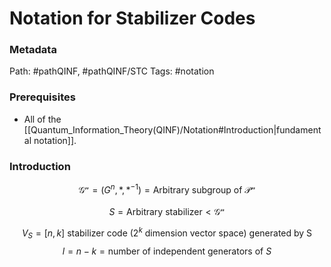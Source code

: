 # Notation for Stabilizer Codes
### Metadata
Path: #pathQINF, #pathQINF/STC
Tags: #notation

### Prerequisites
- All of the [[Quantum_Information_Theory(QINF)/Notation#Introduction|fundamental notation]].

### Introduction

$$\mathcal{G^n}=(G^n,*,*^{-1})=  \text{Arbitrary subgroup of } \mathcal{P^n}$$

$$S = \text{Arbitrary stabilizer} <\mathcal{G^n}$$

$$V_S = [n,k] \text{ stabilizer code (}2^k\text{ dimension vector space) generated by S}$$
$$l=n-k=\text{number of independent generators of }S$$


